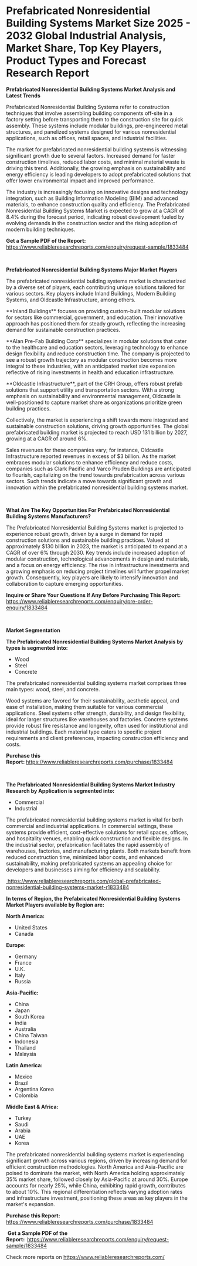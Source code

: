 <p><h1>Prefabricated Nonresidential Building Systems Market Size 2025 - 2032 Global Industrial Analysis, Market Share, Top Key Players, Product Types and Forecast Research Report</h1></p><p><strong>Prefabricated Nonresidential Building Systems Market Analysis and Latest Trends</strong></p>
<p><p>Prefabricated Nonresidential Building Systems refer to construction techniques that involve assembling building components off-site in a factory setting before transporting them to the construction site for quick assembly. These systems include modular buildings, pre-engineered metal structures, and panelized systems designed for various nonresidential applications, such as offices, retail spaces, and industrial facilities.</p><p>The market for prefabricated nonresidential building systems is witnessing significant growth due to several factors. Increased demand for faster construction timelines, reduced labor costs, and minimal material waste is driving this trend. Additionally, the growing emphasis on sustainability and energy efficiency is leading developers to adopt prefabricated solutions that offer lower environmental impact and improved performance.</p><p>The industry is increasingly focusing on innovative designs and technology integration, such as Building Information Modeling (BIM) and advanced materials, to enhance construction quality and efficiency. The Prefabricated Nonresidential Building Systems Market is expected to grow at a CAGR of 8.4% during the forecast period, indicating robust development fueled by evolving demands in the construction sector and the rising adoption of modern building techniques.</p></p>
<p><strong>Get a Sample PDF of the Report:&nbsp;</strong> <a href="https://www.reliableresearchreports.com/enquiry/request-sample/1833484?utm_campaign=2215&utm_medium=2&utm_source=Github&utm_content=ia&utm_term=30032025&utm_id=prefabricated-nonresidential-building-systems">https://www.reliableresearchreports.com/enquiry/request-sample/1833484</a></p>
<p>&nbsp;</p>
<p><strong>Prefabricated Nonresidential Building Systems Major Market Players</strong></p>
<p><p>The prefabricated nonresidential building systems market is characterized by a diverse set of players, each contributing unique solutions tailored for various sectors. Key players include Inland Buildings, Modern Building Systems, and Oldcastle Infrastructure, among others.</p><p>**Inland Buildings** focuses on providing custom-built modular solutions for sectors like commercial, government, and education. Their innovative approach has positioned them for steady growth, reflecting the increasing demand for sustainable construction practices. </p><p>**Alan Pre-Fab Building Corp** specializes in modular solutions that cater to the healthcare and education sectors, leveraging technology to enhance design flexibility and reduce construction time. The company is projected to see a robust growth trajectory as modular construction becomes more integral to these industries, with an anticipated market size expansion reflective of rising investments in health and education infrastructure.</p><p>**Oldcastle Infrastructure**, part of the CRH Group, offers robust prefab solutions that support utility and transportation sectors. With a strong emphasis on sustainability and environmental management, Oldcastle is well-positioned to capture market share as organizations prioritize green building practices.</p><p>Collectively, the market is experiencing a shift towards more integrated and sustainable construction solutions, driving growth opportunities. The global prefabricated building market is projected to reach USD 131 billion by 2027, growing at a CAGR of around 6%.</p><p>Sales revenues for these companies vary; for instance, Oldcastle Infrastructure reported revenues in excess of $3 billion. As the market embraces modular solutions to enhance efficiency and reduce costs, companies such as Clark Pacific and Varco Pruden Buildings are anticipated to flourish, capitalizing on the trend towards prefabrication across various sectors. Such trends indicate a move towards significant growth and innovation within the prefabricated nonresidential building systems market.</p></p>
<p>&nbsp;</p>
<p><strong>What Are The Key Opportunities For Prefabricated Nonresidential Building Systems Manufacturers?</strong></p>
<p><p>The Prefabricated Nonresidential Building Systems market is projected to experience robust growth, driven by a surge in demand for rapid construction solutions and sustainable building practices. Valued at approximately $130 billion in 2023, the market is anticipated to expand at a CAGR of over 6% through 2030. Key trends include increased adoption of modular construction, technological advancements in design and materials, and a focus on energy efficiency. The rise in infrastructure investments and a growing emphasis on reducing project timelines will further propel market growth. Consequently, key players are likely to intensify innovation and collaboration to capture emerging opportunities.</p></p>
<p><strong>Inquire or Share Your Questions If Any Before Purchasing This Report:</strong> <a href="https://www.reliableresearchreports.com/enquiry/pre-order-enquiry/1833484?utm_campaign=2215&utm_medium=2&utm_source=Github&utm_content=ia&utm_term=30032025&utm_id=prefabricated-nonresidential-building-systems">https://www.reliableresearchreports.com/enquiry/pre-order-enquiry/1833484</a></p>
<p>&nbsp;</p>
<p><strong>Market Segmentation</strong></p>
<p><strong>The Prefabricated Nonresidential Building Systems Market Analysis by types is segmented into:</strong></p>
<p><ul><li>Wood</li><li>Steel</li><li>Concrete</li></ul></p>
<p><p>The prefabricated nonresidential building systems market comprises three main types: wood, steel, and concrete.</p><p>Wood systems are favored for their sustainability, aesthetic appeal, and ease of installation, making them suitable for various commercial applications. Steel systems offer strength, durability, and design flexibility, ideal for larger structures like warehouses and factories. Concrete systems provide robust fire resistance and longevity, often used for institutional and industrial buildings. Each material type caters to specific project requirements and client preferences, impacting construction efficiency and costs.</p></p>
<p><strong>Purchase this Report:&nbsp;</strong><a href="https://www.reliableresearchreports.com/purchase/1833484?utm_campaign=2215&utm_medium=2&utm_source=Github&utm_content=ia&utm_term=30032025&utm_id=prefabricated-nonresidential-building-systems">https://www.reliableresearchreports.com/purchase/1833484</a></p>
<p>&nbsp;</p>
<p><strong>The Prefabricated Nonresidential Building Systems Market Industry Research by Application is segmented into:</strong></p>
<p><ul><li>Commercial</li><li>Industrial</li></ul></p>
<p><p>The prefabricated nonresidential building systems market is vital for both commercial and industrial applications. In commercial settings, these systems provide efficient, cost-effective solutions for retail spaces, offices, and hospitality venues, enabling quick construction and flexible designs. In the industrial sector, prefabrication facilitates the rapid assembly of warehouses, factories, and manufacturing plants. Both markets benefit from reduced construction time, minimized labor costs, and enhanced sustainability, making prefabricated systems an appealing choice for developers and businesses aiming for efficiency and scalability.</p></p>
<p><a href="https://www.reliableresearchreports.com/global-prefabricated-nonresidential-building-systems-market-r1833484?utm_campaign=2215&utm_medium=2&utm_source=Github&utm_content=ia&utm_term=30032025&utm_id=prefabricated-nonresidential-building-systems">&nbsp;https://www.reliableresearchreports.com/global-prefabricated-nonresidential-building-systems-market-r1833484</a></p>
<p><strong>In terms of Region, the Prefabricated Nonresidential Building Systems Market Players available by Region are:</strong></p>
<p>
    <p> <strong> North America: </strong>
        <ul>
            <li>United States</li>
            <li>Canada</li>
        </ul>
        </p> 
    <p> <strong> Europe: </strong>
        <ul>
            <li>Germany</li>
            <li>France</li>
            <li>U.K.</li>
            <li>Italy</li>
            <li>Russia</li>
        </ul>
        </p> 
    <p> <strong> Asia-Pacific: </strong>
        <ul>
            <li>China</li>
            <li>Japan</li>
            <li>South Korea</li>
            <li>India</li>
            <li>Australia</li>
            <li>China Taiwan</li>
            <li>Indonesia</li>
            <li>Thailand</li>
            <li>Malaysia</li>
        </ul>
        </p> 
    <p> <strong> Latin America: </strong>
        <ul>
            <li>Mexico</li>
            <li>Brazil</li>
            <li>Argentina Korea</li>
            <li>Colombia</li>
        </ul>
        </p> 
    <p> <strong> Middle East & Africa: </strong>
        <ul>
            <li>Turkey</li>
            <li>Saudi</li>
            <li>Arabia</li>
            <li>UAE</li>
            <li>Korea</li>
        </ul>
    </p>
    </p>
<p><p>The prefabricated nonresidential building systems market is experiencing significant growth across various regions, driven by increasing demand for efficient construction methodologies. North America and Asia-Pacific are poised to dominate the market, with North America holding approximately 35% market share, followed closely by Asia-Pacific at around 30%. Europe accounts for nearly 25%, while China, exhibiting rapid growth, contributes to about 10%. This regional differentiation reflects varying adoption rates and infrastructure investment, positioning these areas as key players in the market's expansion.</p></p>
<p><strong>Purchase this Report: </strong><a href="https://www.reliableresearchreports.com/purchase/1833484?utm_campaign=2215&utm_medium=2&utm_source=Github&utm_content=ia&utm_term=30032025&utm_id=prefabricated-nonresidential-building-systems">https://www.reliableresearchreports.com/purchase/1833484</a></p>
<p>&nbsp;<strong>Get a Sample PDF of the Report:&nbsp;&nbsp;</strong><a href="https://www.reliableresearchreports.com/enquiry/request-sample/1833484?utm_campaign=2215&utm_medium=2&utm_source=Github&utm_content=ia&utm_term=30032025&utm_id=prefabricated-nonresidential-building-systems">https://www.reliableresearchreports.com/enquiry/request-sample/1833484</a></p>
<p><strong></strong></p>
<p>Check more reports on <a href="https://www.reliableresearchreports.com/?utm_campaign=2215&utm_medium=2&utm_source=Github&utm_content=ia&utm_term=30032025&utm_id=prefabricated-nonresidential-building-systems">https://www.reliableresearchreports.com/</a></p>